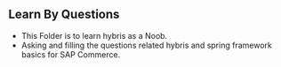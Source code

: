 ## Learn By Questions 
- This Folder is to learn hybris as a Noob. 
- Asking and filling the questions related hybris and spring framework basics for SAP Commerce.
